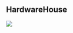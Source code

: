 ## HardwareHouse


<img src="https://firebasestorage.googleapis.com/v0/b/hardwarehouse-proyecto-coder.appspot.com/o/2021-06-11-18-55-05.gif?alt=media&token=3fa78100-1a84-41b2-9621-05dce2ec859e "> </img>